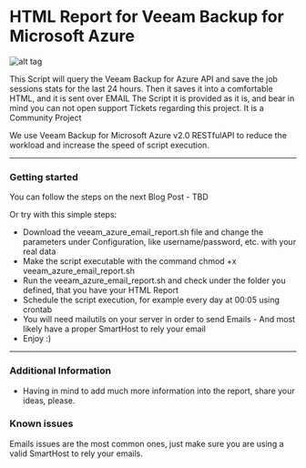 HTML Report for Veeam Backup for Microsoft Azure
===================

![alt tag](https://www.jorgedelacruz.es/wp-content/uploads/2021/06/html-veeam-azure-001.jpg)

This Script will query the Veeam Backup for Azure API and save the job sessions stats for the last 24 hours. Then it saves it into a comfortable HTML, and it is sent over EMAIL
The Script it is provided as it is, and bear in mind you can not open support Tickets regarding this project. It is a Community Project

We use Veeam Backup for Microsoft Azure v2.0 RESTfulAPI to reduce the workload and increase the speed of script execution. 

----------

### Getting started
You can follow the steps on the next Blog Post - TBD

Or try with this simple steps:
* Download the veeam_azure_email_report.sh file and change the parameters under Configuration, like username/password, etc. with your real data
* Make the script executable with the command chmod +x veeam_azure_email_report.sh
* Run the veeam_azure_email_report.sh and check under the folder you defined, that you have your HTML Report
* Schedule the script execution, for example every day at 00:05 using crontab
* You will need mailutils on your server in order to send Emails - And most likely have a proper SmartHost to rely your email
* Enjoy :)

----------

### Additional Information
* Having in mind to add much more information into the report, share your ideas, please.

### Known issues 
Emails issues are the most common ones, just make sure you are using a valid SmartHost to rely your emails.